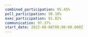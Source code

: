 ```yaml
---
combined_participation: 95.45%
poll_participation: 98.18%
exec_participation: 81.82%
communication: 97.37%
start_date: 2022-08-08T00:00:00.000Z
---
```

